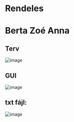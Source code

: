 # Rendeles
# Berta Zoé Anna
## Terv
![image](https://github.com/Wendesday36/Rendeles/assets/115298982/137d7802-0a3b-4569-8265-3c6ccaa7275a)
## GUI
![image](https://github.com/Wendesday36/Rendeles/assets/115298982/f6142da7-f12f-4f79-bb29-68f184a7a6f4)
## txt fájl:
![image](https://github.com/Wendesday36/Rendeles/assets/115298982/889bfa06-8168-40d1-96d2-f3726f3a3109)



